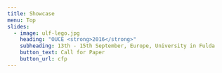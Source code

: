 ```yaml
---
title: Showcase
menu: Top
slides:
  - image: ulf-lego.jpg
    heading: "OUCE <strong>2016</strong>"
    subheading: 13th - 15th September, Europe, University in Fulda
    button_text: Call for Paper
    button_url: cfp
---
```

